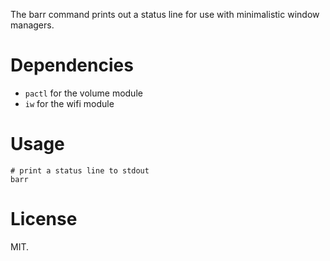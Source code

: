 The barr command prints out a status line for use with minimalistic window managers.

# Dependencies

- `pactl` for the volume module
- `iw` for the wifi module


# Usage

```shell
# print a status line to stdout
barr
```

# License

MIT.
